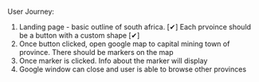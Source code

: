 User Journey:
1. Landing page - basic outline of south africa. [✔]
Each prvoince should be a button with a custom shape [✔]
2. Once button clicked, open google map to capital mining town of province.
There should be markers on the map
3. Once marker is clicked. Info about the marker will display
4. Google window can close and user is able to browse other provinces